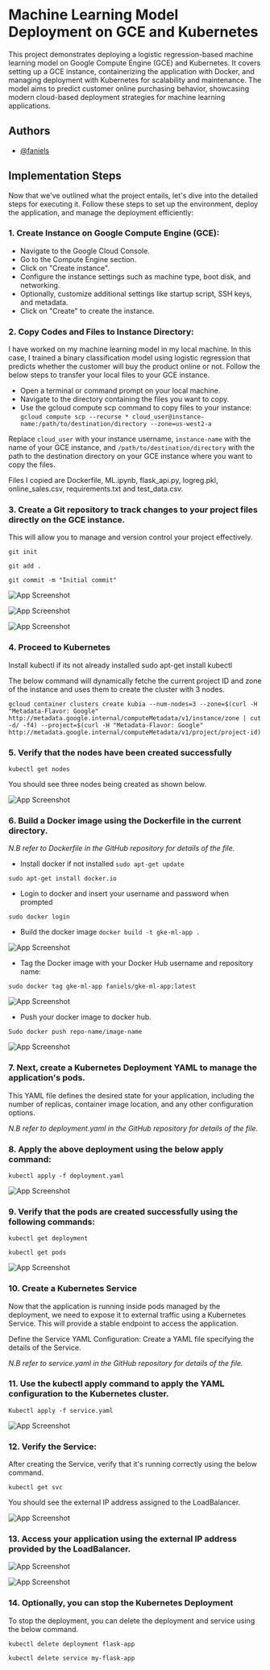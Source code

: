 # Machine Learning Model Deployment on GCE and Kubernetes

This project demonstrates deploying a logistic regression-based machine learning model on Google Compute Engine (GCE) and Kubernetes. It covers setting up a GCE instance, containerizing the application with Docker, and managing deployment with Kubernetes for scalability and maintenance. The model aims to predict customer online purchasing behavior, showcasing modern cloud-based deployment strategies for machine learning applications.



## Authors

- [@faniels](https://www.github.com/octokatherine)


## Implementation Steps
Now that we've outlined what the project entails, let's dive into the detailed steps for executing it. Follow these steps to set up the environment, deploy the application, and manage the deployment efficiently:

### 1.	Create Instance on Google Compute Engine (GCE):

- Navigate to the Google Cloud Console.
- Go to the Compute Engine section.
- Click on "Create instance".
- Configure the instance settings such as machine type, boot disk, and networking.
- Optionally, customize additional settings like startup script, SSH keys, and metadata.
- Click on "Create" to create the instance.


### 2.	Copy Codes and Files to Instance Directory:

I have worked on my machine learning model in my local machine. In this case, I trained a binary classification model using logistic regression that predicts whether the customer will buy the product online or not. Follow the below steps to transfer your local files to your GCE instance.

- Open a terminal or command prompt on your local machine.
- Navigate to the directory containing the files you want to copy.
- Use the gcloud compute scp command to copy files to your instance:
```gcloud compute scp --recurse * cloud_user@instance-name:/path/to/destination/directory --zone=us-west2-a```

Replace ```cloud_user``` with your instance username, ```instance-name``` with the name of your GCE instance, and ```/path/to/destination/directory``` with the path to the destination directory on your GCE instance where you want to copy the files.

Files I copied are Dockerfile,  ML.ipynb,  flask_api.py,  logreg.pkl, online_sales.csv, requirements.txt and  test_data.csv.


### 3.	Create a Git repository to track changes to your project files directly on the GCE instance. 

This will allow you to manage and version control your project effectively.

```git init```

```git add .```

```git commit -m "Initial commit"```

![App Screenshot](https://via.placeholder.com/468x300?text=App+Screenshot+Here)

![App Screenshot](https://via.placeholder.com/468x300?text=App+Screenshot+Here)

![App Screenshot](https://via.placeholder.com/468x300?text=App+Screenshot+Here)


### 4.	Proceed to Kubernetes
Install kubectl if its not already installed
sudo apt-get install kubectl

The below command will dynamically fetche the current project ID and zone of the instance and uses them to create the cluster with 3 nodes.

```gcloud container clusters create kubia --num-nodes=3 --zone=$(curl -H "Metadata-Flavor: Google" http://metadata.google.internal/computeMetadata/v1/instance/zone | cut -d/ -f4) --project=$(curl -H "Metadata-Flavor: Google" http://metadata.google.internal/computeMetadata/v1/project/project-id)```

### 5. Verify that the nodes have been created successfully

```kubectl get nodes```

You should see three nodes being created as shown below.

![App Screenshot](https://via.placeholder.com/468x300?text=App+Screenshot+Here)

### 6.	Build a Docker image using the Dockerfile in the current directory.

*N.B refer to Dockerfile in the GitHub repository for details of the file.*

- Install docker if not installed
```sudo apt-get update```

```sudo apt-get install docker.io```
- Login to docker and insert your username and password when prompted

```sudo docker login```
- Build the docker image
```docker build -t gke-ml-app .```

![App Screenshot](https://via.placeholder.com/468x300?text=App+Screenshot+Here)

- Tag the Docker image with your Docker Hub username and repository name:

```sudo docker tag gke-ml-app faniels/gke-ml-app:latest```

![App Screenshot](https://via.placeholder.com/468x300?text=App+Screenshot+Here)

- Push your docker image to docker hub.

```Sudo docker push repo-name/image-name```

![App Screenshot](https://via.placeholder.com/468x300?text=App+Screenshot+Here)

### 7.	Next, create a Kubernetes Deployment YAML to manage the application's pods. 

This YAML file defines the desired state for your application, including the number of replicas, container image location, and any other configuration options.

*N.B refer to deployment.yaml in the GitHub repository for details of the file.*

### 8. Apply the above deployment using the below apply command:

```kubectl apply -f deployment.yaml```

![App Screenshot](https://via.placeholder.com/468x300?text=App+Screenshot+Here)


### 9. Verify that the pods are created successfully using the following commands:

```kubectl get deployment```

```kubectl get pods```

![App Screenshot](https://via.placeholder.com/468x300?text=App+Screenshot+Here)

### 10.	 Create a Kubernetes Service

Now that the application is running inside pods managed by the deployment, we need to expose it to external traffic using a Kubernetes Service. This will provide a stable endpoint to access the application.

Define the Service YAML Configuration: Create a YAML file specifying the details of the Service. 

*N.B refer to service.yaml in the GitHub repository for details of the file.*

### 11.	 Use the kubectl apply command to apply the YAML configuration to the Kubernetes cluster.

```Kubectl apply -f service.yaml```

![App Screenshot](https://via.placeholder.com/468x300?text=App+Screenshot+Here)

### 12.	Verify the Service: 

After creating the Service, verify that it's running correctly using the below command.

```kubectl get svc ```

You should see the external IP address assigned to the LoadBalancer.

![App Screenshot](https://via.placeholder.com/468x300?text=App+Screenshot+Here)

### 13.	Access your application using the external IP address provided by the LoadBalancer.

![App Screenshot](https://via.placeholder.com/468x300?text=App+Screenshot+Here)

![App Screenshot](https://via.placeholder.com/468x300?text=App+Screenshot+Here)

### 14.	Optionally, you can stop the Kubernetes Deployment

To stop the deployment, you can delete the deployment and service using the below command.

```kubectl delete deployment flask-app```

```kubectl delete service my-flask-app```
